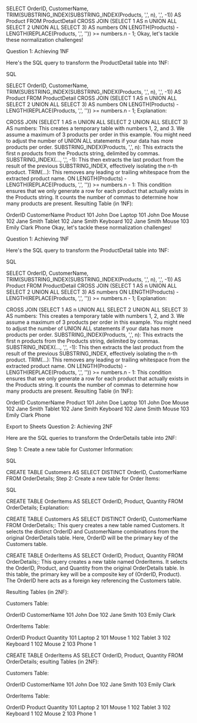 SELECT
    OrderID,
    CustomerName,
    TRIM(SUBSTRING_INDEX(SUBSTRING_INDEX(Products, ',', n), ',', -1)) AS Product
FROM
    ProductDetail
CROSS JOIN
    (SELECT 1 AS n UNION ALL SELECT 2 UNION ALL SELECT 3) AS numbers
ON
    LENGTH(Products) - LENGTH(REPLACE(Products, ',', '')) >= numbers.n - 1;
    Okay, let's tackle these normalization challenges!

Question 1: Achieving 1NF

Here's the SQL query to transform the ProductDetail table into 1NF:

SQL

SELECT
    OrderID,
    CustomerName,
    TRIM(SUBSTRING_INDEX(SUBSTRING_INDEX(Products, ',', n), ',', -1)) AS Product
FROM
    ProductDetail
CROSS JOIN
    (SELECT 1 AS n UNION ALL SELECT 2 UNION ALL SELECT 3) AS numbers
ON
    LENGTH(Products) - LENGTH(REPLACE(Products, ',', '')) >= numbers.n - 1;
Explanation:

CROSS JOIN (SELECT 1 AS n UNION ALL SELECT 2 UNION ALL SELECT 3) AS numbers: This creates a temporary table with numbers 1, 2, and 3. We assume a maximum of 3 products per order in this example. You might need to adjust the number of UNION ALL statements if your data has more products per order.
SUBSTRING_INDEX(Products, ',', n): This extracts the first n products from the Products string, delimited by commas.
SUBSTRING_INDEX(..., ',', -1): This then extracts the last product from the result of the previous SUBSTRING_INDEX, effectively isolating the n-th product.
TRIM(...): This removes any leading or trailing whitespace from the extracted product name.
ON LENGTH(Products) - LENGTH(REPLACE(Products, ',', '')) >= numbers.n - 1: This condition ensures that we only generate a row for each product that actually exists in the Products string. It counts the number of commas to determine how many products are present.
Resulting Table (in 1NF):

OrderID	CustomerName	Product
101	John Doe	Laptop
101	John Doe	Mouse
102	Jane Smith	Tablet
102	Jane Smith	Keyboard
102	Jane Smith	Mouse
103	Emily Clark	Phone
Okay, let's tackle these normalization challenges!

Question 1: Achieving 1NF

Here's the SQL query to transform the ProductDetail table into 1NF:

SQL

SELECT
    OrderID,
    CustomerName,
    TRIM(SUBSTRING_INDEX(SUBSTRING_INDEX(Products, ',', n), ',', -1)) AS Product
FROM
    ProductDetail
CROSS JOIN
    (SELECT 1 AS n UNION ALL SELECT 2 UNION ALL SELECT 3) AS numbers
ON
    LENGTH(Products) - LENGTH(REPLACE(Products, ',', '')) >= numbers.n - 1;
Explanation:

CROSS JOIN (SELECT 1 AS n UNION ALL SELECT 2 UNION ALL SELECT 3) AS numbers: This creates a temporary table with numbers 1, 2, and 3. We assume a maximum of 3 products per order in this example. You might need to adjust the number of UNION ALL statements if your data has more products per order.
SUBSTRING_INDEX(Products, ',', n): This extracts the first n products from the Products string, delimited by commas.
SUBSTRING_INDEX(..., ',', -1): This then extracts the last product from the result of the previous SUBSTRING_INDEX, effectively isolating the n-th product.
TRIM(...): This removes any leading or trailing whitespace from the extracted product name.
ON LENGTH(Products) - LENGTH(REPLACE(Products, ',', '')) >= numbers.n - 1: This condition ensures that we only generate a row for each product that actually exists in the Products string. It counts the number of commas to determine how many products are present.
Resulting Table (in 1NF):

OrderID	CustomerName	Product
101	John Doe	Laptop
101	John Doe	Mouse
102	Jane Smith	Tablet
102	Jane Smith	Keyboard
102	Jane Smith	Mouse
103	Emily Clark	Phone

Export to Sheets
Question 2: Achieving 2NF

Here are the SQL queries to transform the OrderDetails table into 2NF:

Step 1: Create a new table for Customer Information:

SQL

CREATE TABLE Customers AS
SELECT DISTINCT OrderID, CustomerName
FROM OrderDetails;
Step 2: Create a new table for Order Items:

SQL

CREATE TABLE OrderItems AS
SELECT OrderID, Product, Quantity
FROM OrderDetails;
Explanation:

CREATE TABLE Customers AS SELECT DISTINCT OrderID, CustomerName FROM OrderDetails;: This query creates a new table named Customers. It selects the distinct OrderID and CustomerName combinations from the original OrderDetails table. Here, OrderID will be the primary key of the Customers table.

CREATE TABLE OrderItems AS SELECT OrderID, Product, Quantity FROM OrderDetails;: This query creates a new table named OrderItems. It selects the OrderID, Product, and Quantity from the original OrderDetails table. In this table, the primary key will be a composite key of (OrderID, Product). The OrderID here acts as a foreign key referencing the Customers table.

Resulting Tables (in 2NF):

Customers Table:

OrderID	CustomerName
101	John Doe
102	Jane Smith
103	Emily Clark

OrderItems Table:

OrderID	Product	Quantity
101	Laptop	2
101	Mouse	1
102	Tablet	3
102	Keyboard	1
102	Mouse	2
103	Phone	1

CREATE TABLE OrderItems AS
SELECT OrderID, Product, Quantity
FROM OrderDetails;
esulting Tables (in 2NF):

Customers Table:

OrderID	CustomerName
101	John Doe
102	Jane Smith
103	Emily Clark

OrderItems Table:

OrderID	Product	Quantity
101	Laptop	2
101	Mouse	1
102	Tablet	3
102	Keyboard	1
102	Mouse	2
103	Phone	1

